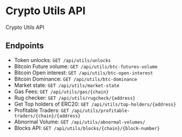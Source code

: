 # Crypto Utils API
Crypto Utils API

## Endpoints 
* Token unlocks: `GET /api/utils/unlocks`
* Bitcoin Future volume: `GET /api/utils/btc-futures-volume`
* Bitcoin Open interest: `GET /api/utils/btc-open-interest`
* Bitcoin Dominance: `GET /api/utils/btc-dominance`
* Market state: `GET /api/utils/market-state`
* Gas Fees: `GET /api/utils/gas/{chain}`
* Rug checker: `GET /api/utils/rugcheck/{address}`
* Get Top holders of ERC20: `GET /api/utils/top-holders/{address}`
* Profitable Traders: `GET /api/utils/profitable-traders/{chain}/{address}`
* Abnormal Volume: `GET /api/utils/abnormal-volumes/`
* Blocks API: `GET /api/utils/blocks/{chain}/{block-number}`